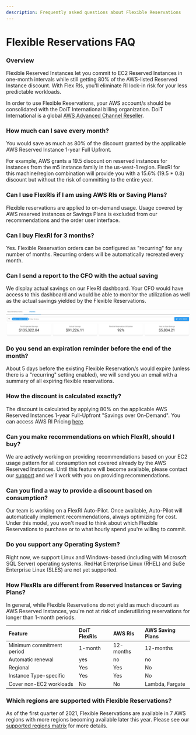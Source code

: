 ```yaml
---
description: Frequently asked questions about Flexible Reservations
---
```


# Flexible Reservations FAQ

### Overview

Flexible Reserved Instances let you commit to EC2 Reserved Instances in one-month intervals while still getting 80% of the AWS-listed Reserved Instance discount. With Flex RIs, you'll eliminate RI lock-in risk for your less predictable workloads.

In order to use Flexible Reservations, your AWS account/s should be consolidated with the DoiT International billing organization. DoiT International is a global [AWS Advanced Channel Reseller](https://partners.amazonaws.com/partners/001E000001HPlIAIA1/).

### How much can I save every month?

You would save as much as 80% of the discount granted by the applicable AWS Reserved Instance 1-year Full Upfront.

For example, AWS grants a 19.5 discount on reserved instances for instances from the m5 instance family in the us-west-1 region. FlexRI for this machine/region combination will provide you with a 15.6% \(19.5 \* 0.8\) discount but without the risk of committing to the entire year. 

### Can I use FlexRIs if I am using AWS RIs or Saving Plans?

Flexible reservations are applied to on-demand usage. Usage covered by AWS reserved instances or Savings Plans is excluded from our recommendations and the order user interface. 

### Can I buy FlexRI for 3 months?

Yes. Flexible Reservation orders can be configured as "recurring" for any number of months. Recurring orders will be automatically recreated every month. 

### Can I send a report to the CFO with the actual saving

We display actual savings on our FlexRI dashboard. Your CFO would have access to this dashboard and would be able to monitor the utilization as well as the actual savings yielded by the Flexible Reservations.

![Example of the Actual Savings dashboard](../.gitbook/assets/flexri-utilization.jpg)

### Do you send an expiration reminder before the end of the month?

About 5 days before the existing Flexible Reservation/s would expire \(unless there is a "recurring" setting enabled\), we will send you an email with a summary of all expiring flexible reservations.

### How the discount is calculated exactly?

The discount is calculated by applying 80% on the applicable AWS Reserved Instances 1-year Full-Upfront "Savings over On-Demand". You can access AWS RI Pricing [here](https://aws.amazon.com/ec2/pricing/reserved-instances/pricing/).

### Can you make recommendations on which FlexRI, should I buy?

We are actively working on providing recommendations based on your EC2 usage pattern for all consumption not covered already by the AWS Reserved Instances. Until this feature will become available, please contact our [support](https://support.doit-intl.com) and we'll work with you on providing recommendations. 

### Can you find a way to provide a discount based on consumption?

Our team is working on a FlexRI Auto-Pilot. Once available, Auto-Pilot will automatically implement recommendations, always optimizing for cost. Under this model, you won't need to think about which Flexible Reservations to purchase or to what hourly spend you're willing to commit. 

### Do you support any Operating System?

Right now, we support Linux and Windows-based \(including with Microsoft SQL Server\) operating systems. RedHat Enterprise Linux \(RHEL\) and SuSe Enterprise Linux \(SLES\) are not yet supported. 

### How FlexRIs are different from Reserved Instances or Saving Plans?

In general, while Flexible Reservations do not yield as much discount as AWS Reserved Instances, you're not at risk of underutilizing reservations for longer than 1-month periods.

| Feature | DoiT FlexRIs | AWS RIs | AWS Saving Plans |
| :--- | :--- | :--- | :--- |
| Minimum commitment period | 1-month | 12-months | 12-months |
| Automatic renewal | yes | no | no |
| Regional | Yes | Yes | No |
| Instance Type-specific | Yes | Yes | No |
| Cover non-EC2 workloads | No | No | Lambda, Fargate |

### Which regions are supported with Flexible Reservations?

As of the first quarter of 2021, Flexible Reservations are available in 7 AWS regions with more regions becoming available later this year. Please see our [supported regions matrix](https://help.doit-intl.com/flexible-reservations/flexri-regions) for more details.


